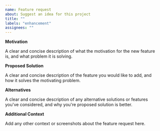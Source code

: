 ```yaml
---
name: Feature request
about: Suggest an idea for this project
title: ""
labels: "enhancement"
assignees: ""
---
```


**Motivation**

A clear and concise description of what the motivation for the new feature is,
and what problem it is solving.

**Proposed Solution**

A clear and concise description of the feature you would like to add, and how it
solves the motivating problem.

**Alternatives**

A clear and concise description of any alternative solutions or features you've
considered, and why you're proposed solution is better.

**Additional Context**

Add any other context or screenshots about the feature request here.
